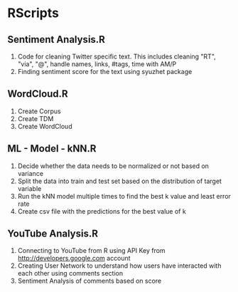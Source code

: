 # RScripts
## Sentiment Analysis.R    
  1. Code for cleaning Twitter specific text. This includes cleaning "RT", "via", "@", handle names, links, #tags, time with AM/P
  2. Finding sentiment score for the text using syuzhet package

## WordCloud.R
  1. Create Corpus
  2. Create TDM
  3. Create WordCloud

## ML - Model - kNN.R
  1. Decide whether the data needs to be normalized or not based on variance
  2. Split the data into train and test set based on the distribution of target variable
  3. Run the kNN model multiple times to find the best k value and least error rate
  4. Create csv file with the predictions for the best value of k

## YouTube Analysis.R
  1. Connecting to YouTube from R using API Key from http://developers.google.com account
  2. Creating User Network to understand how users have interacted with each other using comments section
  3. Sentiment Analysis of comments based on score
